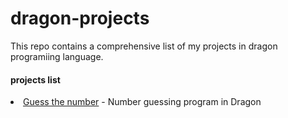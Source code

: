 # dragon-projects
This repo contains a comprehensive list of my projects in dragon programiing language.

<h4><b>projects list</b></h4>

<li><a href="https://github.com/MoralistFestus/dragon-projects/blob/master/num_guess.dgn">Guess the number</a> - Number guessing program in Dragon</li>
